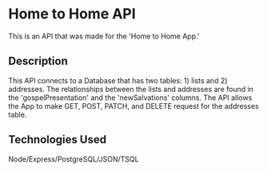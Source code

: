 # Home to Home API

This is an API that was made for the 'Home to Home App.'

## Description
This API connects to a Database that has two tables: 1) lists and 2) addresses. The relationships between the lists and addresses are found in the 'gospelPresentation' and the 'newSalvations' columns. The API allows the App to make GET, POST, PATCH, and DELETE request for the addresses table.

## Technologies Used
Node/Express/PostgreSQL/JSON/TSQL